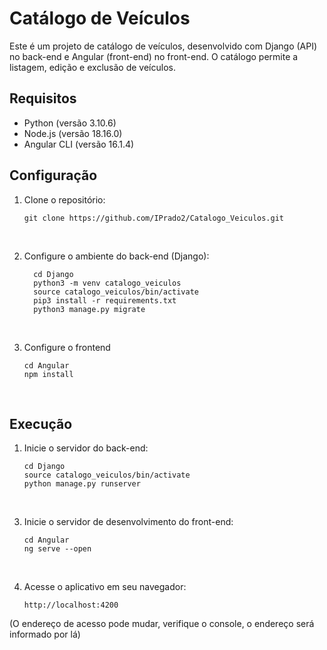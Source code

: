 
# Catálogo de Veículos

Este é um projeto de catálogo de veículos, desenvolvido com Django (API) no back-end e Angular (front-end) no front-end. O catálogo permite a listagem, edição e exclusão de veículos.

## Requisitos

- Python (versão 3.10.6)
- Node.js (versão 18.16.0)
- Angular CLI (versão 16.1.4)

## Configuração

1. Clone o repositório:

   ```shell
   git clone https://github.com/IPrado2/Catalogo_Veiculos.git
<br>

2. Configure o ambiente do back-end (Django):

   ```shell
     cd Django
     python3 -m venv catalogo_veiculos
     source catalogo_veiculos/bin/activate
     pip3 install -r requirements.txt
     python3 manage.py migrate
<br>

3. Configure o frontend

      ```shell
      cd Angular
      npm install
 <br>  

## Execução

1. Inicie o servidor do back-end:

      ```shell
     cd Django
     source catalogo_veiculos/bin/activate
     python manage.py runserver
<br>

3. Inicie o servidor de desenvolvimento do front-end:

      ```shell
      cd Angular
      ng serve --open
<br>

4. Acesse o aplicativo em seu navegador:

   ```shell
   http://localhost:4200

(O endereço de acesso pode mudar, verifique o console, o endereço será informado por lá)

